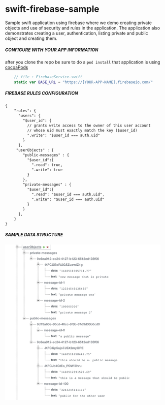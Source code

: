 # swift-firebase-sample

Sample swift application using firebase where we demo creating private objects and use of security and rules in the application. The application also demonstrates creating a user, authentication, listing private and public object and creating them.

##### CONFIGURE WITH YOUR APP INFORMATION

after you clone the repo be sure to do a `pod install` that application is using [cocoaPods](https://guides.cocoapods.org/using/pod-install-vs-update.html)

```swift
    // file : FirebaseService.swift
    static var BASE_URL = "https://[YOUR-APP-NAME].firebaseio.com/"
```
##### FIREBASE RULES CONFIGURATION
```
{
    "rules": {
      "users": {
        "$user_id": {
          // grants write access to the owner of this user account
          // whose uid must exactly match the key ($user_id)
          ".write": "$user_id === auth.uid"
        }
      },      
     "userObjects" : {
        "public-messages" : {
          "$user_id":{
            ".read": true,
            ".write": true
          }
        },       
        "private-messages" : {
          "$user_id":{
            ".read": "$user_id === auth.uid",
            ".write": "$user_id === auth.uid"
          }
        }
      },
    }
}
```
##### SAMPLE DATA STRUCTURE
![](screenshots/data-example.png)
